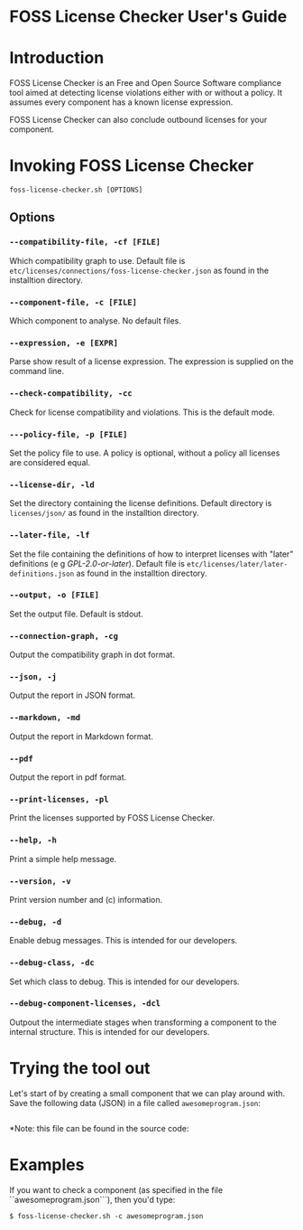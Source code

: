 # FOSS License Checker User's Guide

# Introduction

FOSS License Checker is an Free and Open Source Software compliance tool
aimed at detecting license violations either with or without a
policy. It assumes every component has a known license expression.

FOSS License Checker can also conclude outbound licenses for your component.

# Invoking FOSS License Checker

```
foss-license-checker.sh [OPTIONS]
```

## Options

### ```--compatibility-file, -cf [FILE]```

Which compatibility graph to use. Default file is ```etc/licenses/connections/foss-license-checker.json``` as found in the installtion directory.

### ```--component-file, -c [FILE]```

Which component to analyse. No default files.

### ```--expression, -e [EXPR]```

Parse show result of a license expression. The expression is supplied on the command line.

### ```--check-compatibility, -cc ```

Check for license compatibility and violations. This is the default mode.

### ```---policy-file, -p [FILE]```

Set the policy file to use. A policy is optional, without a policy all licenses are considered equal.

### ```--license-dir, -ld```

Set the directory containing the license definitions. Default directory is ```licenses/json/``` as found in the installtion directory.

### ```--later-file, -lf```

Set the file containing the definitions of how to interpret licenses with "later" definitions (e g *GPL-2.0-or-later*). Default file is ```etc/licenses/later/later-definitions.json``` as found in the installtion directory.

### ```--output, -o [FILE]```

Set the output file. Default is stdout.

### ```--connection-graph, -cg```

Output the compatibility graph in dot format.

### ```--json, -j```

Output the report in JSON format.

### ```--markdown, -md```

Output the report in Markdown format.

### ```--pdf```

Output the report in pdf format.

### ```--print-licenses, -pl```

Print the licenses supported by FOSS License Checker.

### ```--help, -h```

Print a simple help message.

### ```--version, -v```

Print version number and (c) information.

### ```--debug, -d```

Enable debug messages. This is intended for our developers.

### ```--debug-class, -dc```

Set which class to debug. This is intended for our developers.

### ```--debug-component-licenses, -dcl```

Outpout the intermediate stages when transforming a component to the internal structure. This is intended for our developers.

# Trying the tool out

Let's start of by creating a small component that we can play around with. Save the following data (JSON) in a file called ```awesomeprogram.json```:

```
```

*Note: this file can be found in the source code: 

# Examples

If you want to check a component (as specified in the file ``awesomeprogram.json```), then you'd type:

```
$ foss-license-checker.sh -c awesomeprogram.json

```



